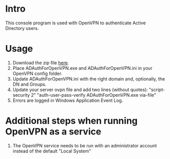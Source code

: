 # Intro #
This console program is used with OpenVPN to authenticate Active Directory users.

# Usage #
1. Download the zip file [here](https://bitbucket.org/markhuynh/adauthforopenvpn/downloads/ADAuthForOpenVPN.zip).
2. Place ADAuthForOpenVPN.exe and ADAuthForOpenVPN.ini in your OpenVPN config folder.
3. Update ADAuthForOpenVPN.ini with the right domain and, optionally, the DN and Groups.
4. Update your server ovpn file and add two lines (without quotes):
   "script-security 2"
   "auth-user-pass-verify ADAuthForOpenVPN.exe via-file"
5. Errors are logged in Windows Application Event Log.

# Additional steps when running OpenVPN as a service #
1. The OpenVPN service needs to be run with an administrator account instead of the default "Local System"
